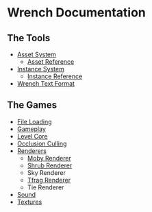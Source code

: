 # Wrench Documentation

## The Tools

- [Asset System](asset_system.md)
	- [Asset Reference](asset_reference.md)
- [Instance System](instance_system.md)
  - [Instance Reference](instance_reference.md)
- [Wrench Text Format](wrench_text_format.md)

## The Games

- [File Loading](file_loading.md)
- [Gameplay](gameplay.md)
- [Level Core](level_core.md)
- [Occlusion Culling](occlusion_culling.md)
- [Renderers](renderers.md)
	- [Moby Renderer](moby_renderer.md)
	- [Shrub Renderer](shrub_renderer.md)
	- Sky Renderer
	- [Tfrag Renderer](tfrag_renderer.md)
	- Tie Renderer
- [Sound](sound.md)
- [Textures](textures.md)
